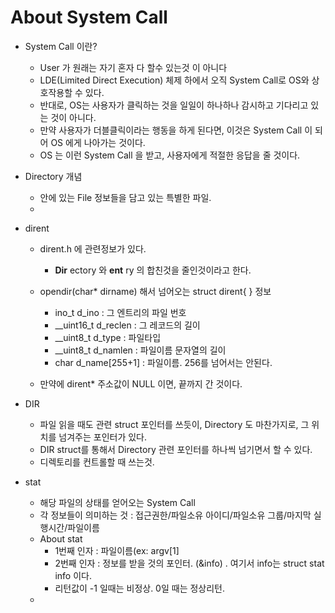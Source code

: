 # About System Call

+ System Call 이란?
  -  User 가 원래는 자기 혼자 다 할수 있는것 이 아니다
  -  LDE(Limited Direct Execution) 체제 하에서 오직 System Call로 OS와 상호작용할 수 있다. 
  -  반대로, OS는 사용자가 클릭하는 것을 일일이 하나하나 감시하고 기다리고 있는 것이 아니다. 
    - 만약 사용자가 더블클릭이라는 행동을 하게 된다면, 이것은 System Call 이 되어 OS 에게 나아가는 것이다. 
    - OS 는 이런 System Call 을 받고, 사용자에게 적절한 응답을 줄 것이다. 

+ Directory 개념 
  - 안에 있는 File 정보들을 담고 있는 특별한 파일.
  - 

+ dirent 
  - dirent.h 에 관련정보가 있다. 
    - __Dir__ ectory 와 __ent__ ry 의 합친것을 줄인것이라고 한다. 
  
  - opendir(char* dirname) 해서 넘어오는 struct dirent{ } 정보
    - ino_t d_ino : 그 엔트리의 파일 번호
    - __uint16_t d_reclen :  그 레코드의 길이 
    - __uint8_t d_type :  파일타입
    - __uint8_t d_namlen : 파일이름 문자열의 길이 
    - char d_name[255+1] : 파일이름. 256를 넘어서는 안된다. 
  
  - 만약에 dirent* 주소값이 NULL 이면, 끝까지 간 것이다. 

+ DIR
  - 파일 읽을 때도 관련 struct 포인터를 쓰듯이, Directory 도 마찬가지로, 그 위치를 넘겨주는 포인터가 있다. 
  - DIR struct를 통해서 Directory 관련 포인터를 하나씩 넘기면서 할 수 있다. 
  - 디렉토리를 컨트롤할 때 쓰는것.

+ stat
  - 해당 파일의 상태를 얻어오는 System Call
  - 각 정보들이 의미하는 것 : 접근권한/파일소유 아이디/파일소유 그룹/마지막 실행시간/파일이름
  - About stat
    - 1번째 인자 : 파일이름(ex: argv[1]
    - 2번째 인자 : 정보를 받을 것의 포인터. (&info) . 여기서 info는 struct stat info 이다.
    - 리턴값이 -1 일때는 비정상. 0일 때는 정상리턴.
  - 
  
